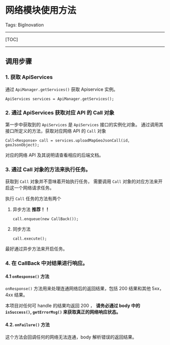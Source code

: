 # 网络模块使用方法

Tags: BigInovation

---

[TOC]

---

## 调用步骤

### 1. 获取 ApiServices

通过 `ApiManager.getServices()` 获取 Apiservice 实例。

```
ApiServices services = ApiManager.getServices();
```

### 2. 通过 ApiServices 获取对应 API 的 Call 对象

第一步中获取到的 `ApiServices` 是 `ApiServices` 接口的实例化对象。
通过调用其接口所定义的方法，获取对应网络 API 的 `Call` 对象

```
Call<Response> call = services.uploadMapGeoJsonCall(id, geoJsonObject);
```

对应的网络 API 及其说明请查看相应的后端文档。

### 3. 通过 Call 对象的方法来执行任务。

获取到 `Call` 对象并不意味着开始执行任务，
需要调用 `Call` 对象的对应方法来开启这一个网络请求任务。

执行 `Call` 任务的方法有两个

1. 异步方法 **推荐！！**

    ```
    call.enqueue(new CallBack());
    ```

2. 同步方法

    ```
    call.execute();
    ```

最好通过异步方法来开启任务。

### 4. 在 CallBack 中对结果进行响应。

#### 4.1 `onResponse()` 方法

`onResponse()` 方法用来处理连通网络后的返回结果，包括 200 结果和其他 5xx，4xx 结果。

本项目对任何可 handle 的结果均返回 200 ，
**请务必通过 body 中的 `isSuccess()`, `getErrorMsg()` 来获取真正的网络响应状态。**

#### 4.2. `onFailure()` 方法

这个方法会回调任何的网络无法连通，body 解析错误的返回结果。